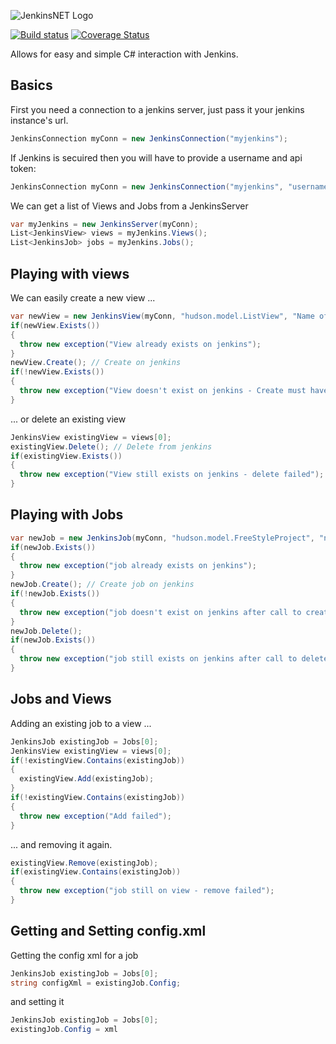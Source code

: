 ![JenkinsNET Logo](https://raw.githubusercontent.com/mattumotu/jenkinsnetclient/master/jenkinsnetclient.png "JenkinsNETClient Logo") 

[![Build status](https://ci.appveyor.com/api/projects/status/61ei2xqdhwf1i8ap/branch/master?svg=true)](https://ci.appveyor.com/project/mattumotu/jenkinsnet/branch/master)
[![Coverage Status](https://coveralls.io/repos/github/mattumotu/jenkinsnet/badge.svg?branch=master)](https://coveralls.io/github/mattumotu/jenkinsnet?branch=master)

Allows for easy and simple C# interaction with Jenkins.

## Basics

First you need a connection to a jenkins server, just pass it your jenkins instance's url.
```cs
JenkinsConnection myConn = new JenkinsConnection("myjenkins");
```

If Jenkins is secuired then you will have to provide a username and api token:
```cs
JenkinsConnection myConn = new JenkinsConnection("myjenkins", "username", "apitoken");
```

We can get a list of Views and Jobs from a JenkinsServer
```cs
var myJenkins = new JenkinsServer(myConn);
List<JenkinsView> views = myJenkins.Views();
List<JenkinsJob> jobs = myJenkins.Jobs();
```

## Playing with views
We can easily create a new view ...
```cs
var newView = new JenkinsView(myConn, "hudson.model.ListView", "Name of my new view");
if(newView.Exists()) 
{
  throw new exception("View already exists on jenkins");
}
newView.Create(); // Create on jenkins
if(!newView.Exists()) 
{
  throw new exception("View doesn't exist on jenkins - Create must have failed");
}
```

... or delete an existing view
```cs
JenkinsView existingView = views[0];
existingView.Delete(); // Delete from jenkins
if(existingView.Exists()) 
{
  throw new exception("View still exists on jenkins - delete failed");
}
```

## Playing with Jobs
```cs
var newJob = new JenkinsJob(myConn, "hudson.model.FreeStyleProject", "name of new job");
if(newJob.Exists()) 
{
  throw new exception("job already exists on jenkins");
}
newJob.Create(); // Create job on jenkins
if(!newJob.Exists()) 
{
  throw new exception("job doesn't exist on jenkins after call to create");
}
newJob.Delete();
if(newJob.Exists()) 
{
  throw new exception("job still exists on jenkins after call to delete");
}           
```
## Jobs and Views 

Adding an existing job to a view ...
```cs
JenkinsJob existingJob = Jobs[0];
JenkinsView existingView = views[0];
if(!existingView.Contains(existingJob))
{
  existingView.Add(existingJob);
}
if(!existingView.Contains(existingJob)) 
{
  throw new exception("Add failed");
}
```
... and removing it again.
```cs
existingView.Remove(existingJob);
if(existingView.Contains(existingJob)) 
{
  throw new exception("job still on view - remove failed");
}
```

## Getting and Setting config.xml

Getting the config xml for a job
```cs
JenkinsJob existingJob = Jobs[0];
string configXml = existingJob.Config;
```

and setting it
```cs
JenkinsJob existingJob = Jobs[0];
existingJob.Config = xml
```
